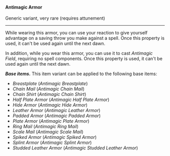#### Antimagic Armor

Generic variant, very rare (requires attunement)

---

While wearing this armor, you can use your reaction to give yourself advantage on a saving throw you make against a spell. Once this property is used, it can't be used again until the next dawn.

In addition, while you wear this armor, you can use it to cast *Antimagic Field*, requiring no spell components. Once this property is used, it can't be used again until the next dawn.

***Base items.*** This item variant can be applied to the following base items:

- *Breastplate* (*Antimagic Breastplate*)
- *Chain Mail* (*Antimagic Chain Mail*)
- *Chain Shirt* (*Antimagic Chain Shirt*)
- *Half Plate Armor* (*Antimagic Half Plate Armor*)
- *Hide Armor* (*Antimagic Hide Armor*)
- *Leather Armor* (*Antimagic Leather Armor*)
- *Padded Armor* (*Antimagic Padded Armor*)
- *Plate Armor* (*Antimagic Plate Armor*)
- *Ring Mail* (*Antimagic Ring Mail*)
- *Scale Mail* (*Antimagic Scale Mail*)
- *Spiked Armor* (*Antimagic Spiked Armor*)
- *Splint Armor* (*Antimagic Splint Armor*)
- *Studded Leather Armor* (*Antimagic Studded Leather Armor*)